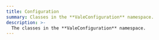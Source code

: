 ```yaml
---
title: Configuration
summary: Classes in the **ValeConfiguration** namespace.
description: >-
  The classes in the **ValeConfiguration** namespace.
---
```

